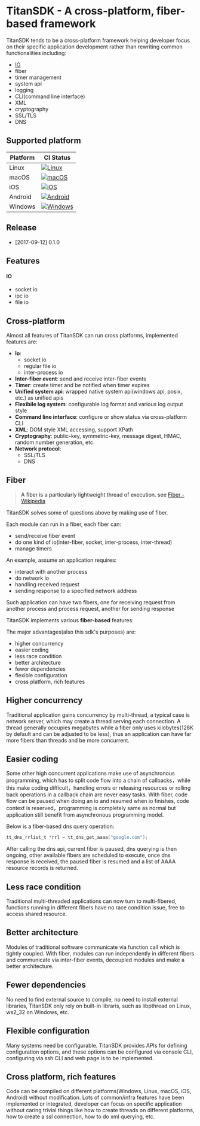 # TitanSDK - A cross-platform, fiber-based framework

TitanSDK tends to be a cross-platform framework helping developer focus on their specific application development rather than rewriting common functionalities including:
- [IO](#io)
- fiber
- timer management
- system api
- logging
- CLI(command line interface)
- XML
- cryptography
- SSL/TLS
- DNS

## Supported platform
| Platform | CI Status |
| --- | --- |
| Linux | [![Linux](https://www.travis-ci.org/newser/TitanSDK.svg?branch=master)](https://www.travis-ci.org/newser/TitanSDK) |
| macOS | [![macOS](https://www.travis-ci.org/newser/TitanSDK.svg?branch=master)](https://www.travis-ci.org/newser/TitanSDK) |
| iOS | [![iOS](https://www.travis-ci.org/newser/TitanSDK.svg?branch=master)](https://www.travis-ci.org/newser/TitanSDK) |
| Android | [![Android](https://www.travis-ci.org/newser/TitanSDK.svg?branch=master)](https://www.travis-ci.org/newser/TitanSDK) |
| Windows | [![Windows](https://ci.appveyor.com/api/projects/status/github/newser/TitanSDK?svg=true)](https://ci.appveyor.com/project/newser/titansdk) |

## Release

- [2017-09-12] 0.1.0

## Features

#### <a name="io"/>IO
- socket io
- ipc io
- file io

## Cross-platform

Almost all features of TitanSDK can run cross platforms, implemented features are:
- **Io**:
  - socket io
  - regular file io
  - inter-process io
- **Inter-fiber event**: send and receive inter-fiber events
- **Timer**: create timer and be notified when timer expires
- **Unified system api**: wrapped native system api(windows api, posix, etc.) as unified apis
- **Flexibile log system**: configurable log format and various log output style
- **Command line interface**: configure or show status via cross-platform CLI
- **XML**: DOM style XML accessing, support XPath
- **Cryptography**: public-key, symmetric-key, message digest, HMAC, random number generation, etc.
- **Network protocol**:
  - SSL/TLS
  - DNS

## Fiber

> A fiber is a particularly lightweight thread of execution. see [Fiber - Wikipedia](https://en.wikipedia.org/wiki/Fiber_(computer_science))

TitanSDK solves some of questions above by making use of fiber. 

Each module can run in a fiber, each fiber can:
- send/receive fiber event
- do one kind of io(inter-fiber, socket, inter-process, inter-thread)
- manage timers

An example, assume an application requires:
- interact with another process
- do network io
- handling received request
- sending response to a specified network address

Such application can have two fibers, one for receiving request from another process and process request, another for sending response

TitanSDK implements various **fiber-based** features:





The major advantages(also this sdk's purposes) are:
- higher concurrency
- easier coding
- less race condition
- better architecture
- fewer dependencies
- flexible configuration
- cross platform, rich features

## Higher concurrency
Traditional application gains concurrency by multi-thread, a typical case is network server, which may create a thread serving each connection. A thread generally occupies megabytes while a fiber only uses kilobytes(128K by default and can be adjusted to be less), thus an application can have far more fibers than threads and be more concurrent.

## Easier coding
Some other high concurrent applications make use of asynchronous programming, which has to split code flow into a chain of callbacks，while this make coding difficult，handling errors or releasing resources or rolling back operations in a callback chain are never easy tasks. With fiber, code flow can be paused when doing an io and resumed when io finishes, code context is reserved，programming is completely same as normal but application still benefit from asynchronous programming model.

Below is a fiber-based dns query operation:
```C
tt_dns_rrlist_t *rrl = tt_dns_get_aaaa("google.com");
```
After calling the dns api, current fiber is paused, dns querying is then ongoing, other available fibers are scheduled to execute, once dns response is received, the paused fiber is resumed and a list of AAAA resource records is returned.

## Less race condition
Traditional multi-threaded applications can now turn to multi-fibered, functions running in different fibers have no race condition issue, free to access shared resource.

## Better architecture
Modules of traditional software communicate via function call which is tightly coupled. With fiber, modules can run independently in different fibers and communicate via inter-fiber events, decoupled modules and make a better architecture.

## Fewer dependencies
No need to find external source to compile, no need to install external libraries, TitanSDK only rely on built-in libraris, such as libpthread on Linux, ws2_32 on Windows, etc.

## Flexible configuration
Many systems need be configurable. TitanSDK provides APIs for defining configuration options, and these options can be configured via console CLI, configuring via ssh CLI and web page is to be implemented.

## Cross platform, rich features
Code can be compiled on different platforms(Windows, Linux, macOS, iOS, Android) without modification. Lots of common/infra features have been implemented or integrated, developer can focus on specific application without caring trivial things like how to create threads on different platforms, how to create a ssl connection, how to do xml querying, etc.


